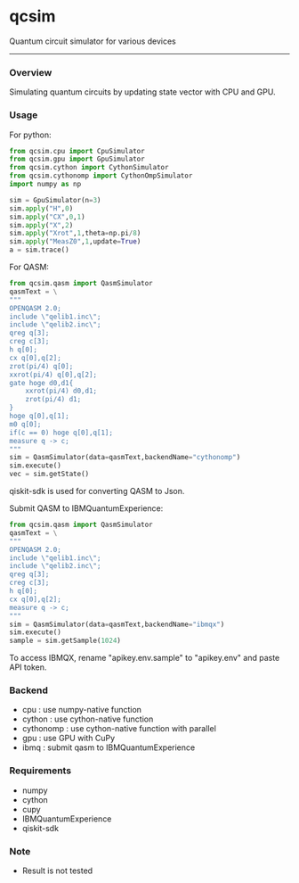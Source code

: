 # qcsim
Quantum circuit simulator for various devices

---

### Overview
Simulating quantum circuits by updating state vector with CPU and GPU.

### Usage

For python:
```python
from qcsim.cpu import CpuSimulator
from qcsim.gpu import GpuSimulator
from qcsim.cython import CythonSimulator
from qcsim.cythonomp import CythonOmpSimulator
import numpy as np

sim = GpuSimulator(n=3)
sim.apply("H",0)
sim.apply("CX",0,1)
sim.apply("X",2)
sim.apply("Xrot",1,theta=np.pi/8)
sim.apply("MeasZ0",1,update=True)
a = sim.trace()
```

For QASM:
```python
from qcsim.qasm import QasmSimulator
qasmText = \
"""
OPENQASM 2.0;
include \"qelib1.inc\";
include \"qelib2.inc\";
qreg q[3];
creg c[3];
h q[0];
cx q[0],q[2];
zrot(pi/4) q[0];
xxrot(pi/4) q[0],q[2];
gate hoge d0,d1{
    xxrot(pi/4) d0,d1;
    zrot(pi/4) d1;
}
hoge q[0],q[1];
m0 q[0];
if(c == 0) hoge q[0],q[1];
measure q -> c;
"""
sim = QasmSimulator(data=qasmText,backendName="cythonomp")
sim.execute()
vec = sim.getState()
```
qiskit-sdk is used for converting QASM to Json.

Submit QASM to IBMQuantumExperience:
```python
from qcsim.qasm import QasmSimulator
qasmText = \
"""
OPENQASM 2.0;
include \"qelib1.inc\";
include \"qelib2.inc\";
qreg q[3];
creg c[3];
h q[0];
cx q[0],q[2];
measure q -> c;
"""
sim = QasmSimulator(data=qasmText,backendName="ibmqx")
sim.execute()
sample = sim.getSample(1024)
```
To access IBMQX, rename "apikey.env.sample" to "apikey.env" and paste API token.

### Backend
- cpu : use numpy-native function
- cython : use cython-native function
- cythonomp : use cython-native function with parallel
- gpu : use GPU with CuPy
- ibmq : submit qasm to IBMQuantumExperience

### Requirements
- numpy
- cython
- cupy
- IBMQuantumExperience
- qiskit-sdk

### Note
- Result is not tested
